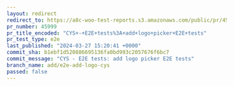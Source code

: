 ```yaml
---
layout: redirect
redirect_to: https://a8c-woo-test-reports.s3.amazonaws.com/public/pr/45999/e2e/index.html
pr_number: 45999
pr_title_encoded: "CYS+-+E2E+tests%3A+add+logo+picker+E2E+tests"
pr_test_type: e2e
last_published: "2024-03-27 15:20:41 +0000"
commit_sha: b1ebf1d520886695136fa0bd993c2057676f6bc7
commit_message: "CYS - E2E tests: add logo picker E2E tests"
branch_name: add/e2e-add-logo-cys
passed: false
---
```

